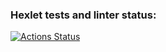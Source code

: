 ### Hexlet tests and linter status:
[![Actions Status](https://github.com/tonnyhawk93/frontend-project-lvl3/workflows/hexlet-check/badge.svg)](https://github.com/tonnyhawk93/frontend-project-lvl3/actions)